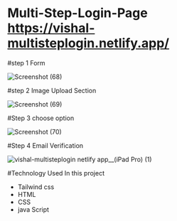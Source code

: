 # Multi-Step-Login-Page https://vishal-multisteplogin.netlify.app/


#step 1 Form 

![Screenshot (68)](https://github.com/vishalsingh704/Multi-Step-Login-Page/assets/105488991/c549aaa3-b9af-446d-af25-e204f70694f6)


#step 2 Image Upload Section

![Screenshot (69)](https://github.com/vishalsingh704/Multi-Step-Login-Page/assets/105488991/6d62a1ec-7d64-4700-a994-eab612b2641a)

#Step 3 choose option

![Screenshot (70)](https://github.com/vishalsingh704/Multi-Step-Login-Page/assets/105488991/fee904ab-cb3c-4798-9865-e95d47b08d2b)

#Step 4 Email Verification

![vishal-multisteplogin netlify app__(iPad Pro) (1)](https://github.com/vishalsingh704/Multi-Step-Login-Page/assets/105488991/5b1eb347-deb7-4061-bd4a-7dc8685567fa)


#Technology Used In this project

* Tailwind css
* HTML
* CSS
* java Script



